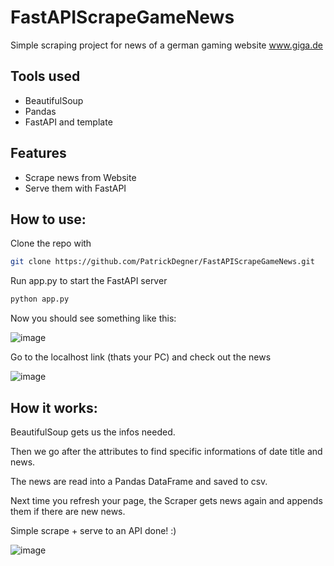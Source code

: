 # FastAPIScrapeGameNews
Simple scraping project for news of a german gaming website www.giga.de

## Tools used
- BeautifulSoup
- Pandas
- FastAPI and template

## Features
- Scrape news from Website
- Serve them with FastAPI

## How to use:
Clone the repo with 
```sh
git clone https://github.com/PatrickDegner/FastAPIScrapeGameNews.git
```

Run app.py to start the FastAPI server
```sh
python app.py
```

Now you should see something like this:

![image](https://user-images.githubusercontent.com/108484798/198712820-27338b8a-c029-4369-9236-2d787fa42289.png)

Go to the localhost link (thats your PC) and check out the news

![image](https://user-images.githubusercontent.com/108484798/198712971-57b10d1d-4035-4a51-be7d-8e95bdfe8a3a.png)


## How it works:
BeautifulSoup gets us the infos needed.

Then we go after the attributes to find specific informations of date title and news.

The news are read into a Pandas DataFrame and saved to csv.

Next time you refresh your page, the Scraper gets news again and appends them if there are new news.


Simple scrape + serve to an API done! :)

![image](https://user-images.githubusercontent.com/108484798/198714195-2b06bc28-60be-4e7e-8e46-3e96bfc02271.png)

